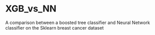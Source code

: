 # XGB_vs_NN

A comparison between a boosted tree classifier and Neural Network classifier on the Sklearn breast cancer dataset
